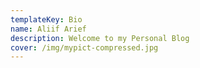 ```yaml
---
templateKey: Bio
name: Aliif Arief
description: Welcome to my Personal Blog
cover: /img/mypict-compressed.jpg
---
```


